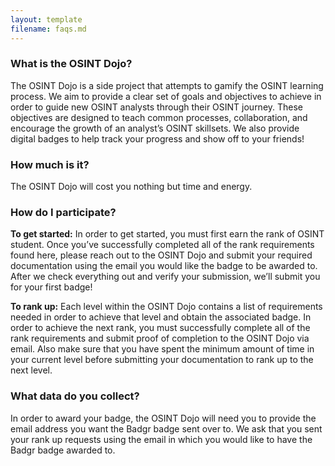 ```yaml
---
layout: template
filename: faqs.md
---
```


<h3>What is the OSINT Dojo?</h3>
<p>The OSINT Dojo is a side project that attempts to gamify the OSINT learning process. We aim to provide a clear set of goals and objectives to achieve in order to guide new OSINT analysts through their OSINT journey.  These objectives are designed to teach common processes, collaboration, and encourage the growth of an analyst’s OSINT skillsets. We also provide digital badges to help track your progress and show off to your friends!</p>

<h3>How much is it?</h3>
<p>The OSINT Dojo will cost you nothing but time and energy. </p>

<h3>How do I participate?</h3>
<p><b>To get started:</b> In order to get started, you must first earn the rank of OSINT student. Once you’ve successfully completed all of the rank requirements found here, please reach out to the OSINT Dojo and submit your required documentation using the email you would like the badge to be awarded to. After we check everything out and verify your submission, we’ll submit you for your first badge!</p>

<p><b>To rank up:</b> Each level within the OSINT Dojo contains a list of requirements needed in order to achieve that level and obtain the associated badge. In order to achieve the next rank, you must successfully complete all of the rank requirements and submit proof of completion to the OSINT Dojo via email. Also make sure that you have spent the minimum amount of time in your current level before submitting your documentation to rank up to the next level. </p>

<h3>What data do you collect?</h3>
<p>In order to award your badge, the OSINT Dojo will need you to provide the email address you want the Badgr badge sent over to. We ask that you sent your rank up requests using the email in which you would like to have the Badgr badge awarded to. </p>

